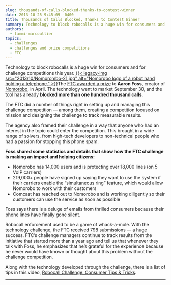 ```yaml
---
slug: thousands-of-calls-blocked-thanks-to-contest-winner
date: 2013-10-25 9:45:09 -0400
title: Thousands of Calls Blocked, Thanks to Contest Winner
summary: Technology to block robocalls is a huge win for consumers and for challenge competitions this year. The FTC awarded a prize to Aaron Foss, creator of Nomorobo, in April. The technology went to market September 30, and the tool has already blocked more
authors:
  - tammi-marcoullier
topics:
  - challenges
  - challenges and prize competitions
  - FTC
---
```


Technology to block robocalls is a huge win for consumers and for challenge competitions this year. [{{< legacy-img src="2013/10/Nomorombo-21.jpg" alt="Nomorobo logo of a robot hand holding a telephone." >}}](https://s3.amazonaws.com/digitalgov/_legacy-img/2013/10/Nomorombo-21.jpg)The <a href="http://robocall.challengepost.com/" target="_blank">FTC awarded a prize</a> to **Aaron Foss**, creator of <a href="http://www.nomorobo.com/" target="_blank">Nomorobo</a>, in April. The technology went to market September 30, and the tool has already **blocked more than one hundred thousand calls**.

The FTC did a number of things right in setting up and managing this challenge competition &#8212; among them, creating a competition focused on mission and designing the challenge to track measurable results.

The agency also framed their challenge in a way that anyone who had an interest in the topic could enter the competition. This brought in a wide range of solvers, from high-tech developers to non-technical people who had a passion for stopping this phone spam.

**Foss shared some statistics and details that show how the FTC challenge is making an impact and helping citizens:**

  * Nomorobo has 14,000 users and is protecting over 18,000 lines (on 5 VoIP carriers)
  * 219,000+ people have signed up saying they want to use the system if their carriers enable the “simultaneous ring” feature, which would allow Nomorobo to work with their customers
  * Comcast has reached out to Nomorobo and is working diligently so their customers can use the service as soon as possible

Foss says there is a deluge of emails from thrilled consumers because their phone lines have finally gone silent.

Robocall enforcement used to be a game of whack-a-mole. With the technology challenge, the FTC received 798 submissions &#8212; a huge success. FTC&#8217;s challenge managers continue to track results from the initiative that started more than a year ago and tell us that whenever they talk with Foss, he emphasizes that he’s grateful for the experience because he never would have known or thought about this problem without the challenge competition.

Along with the technology developed through the challenge, there is a list of tips in this video, <a title="Robocall Challenge: Consumer Tips & Tricks" href="http://www.consumer.ftc.gov/media/video-0028-what-do-if-you-get-robocall" target="_blank">Robocall Challenge: Consumer Tips & Tricks</a>.

**** 

 